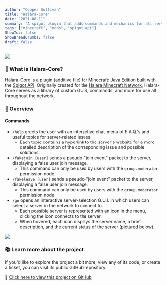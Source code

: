```yaml
---
author: "Cooper Sullivan"
title: "Halara-Core"
date: "2021-08-11"
summary: "A spigot plugin that adds commands and mechanics for all servers on Halara Network."
tags: ["minecraft", "mods", "spigot-api"]
ShowToc: false
ShowBreadCrumbs: false
draft: false
---
```


![](/images/halara-plugins/red.png#center)

### 📖 What is Halara-Core?
Halara-Core is a plugin (additive file) for Minecraft: Java Edition built with the [Spigot API](https://hub.spigotmc.org/stash/projects/SPIGOT).
Originally created for the [Halara Minecraft Network](https://mc.halara.net), Halara-Core serves as a library of custom GUIS, commands,
and more for use all throughout the network.

### 🔎 Overview
#### Commands
- ``/help`` greets the user with an interactive chat-menu of F.A.Q.'s and useful topics for server-related issues. 
	- Each topic contains a hyperlink to the server's website for a more detailed description of the corresponding issue and possible solutions.
- ``/fakejoin [user]`` sends a pseudo-"join event" packet to the server, displaying a false user join message.
	- This command can only be used by users with the ``group.moderator`` permission node.
- ``/fakeleave [user]`` sends a pseudo-"join event" packet to the server, displaying a false user join message.
	- This command can only be used by users with the ``group.moderator`` permission node.
- ``/go`` opens an interactive server-selection G.U.I. in which users can select a server in the network to connect to.
	- Each possible server is represented with an icon in the menu, clicking the icon connects to the server.
	- When hovered, each icon displays the server name, a brief description, and the current status of the server (pictured below).

![](/images/halara-core/menu.png#center)
	
### 📚 Learn more about the project:
If you'd like to explore the project a bit more, view any of its code, or create a ticket,
you can visit its public GitHub repository.

🔗 [Click here to view this project on GitHub](https://github.com/coopersully/halara-core)